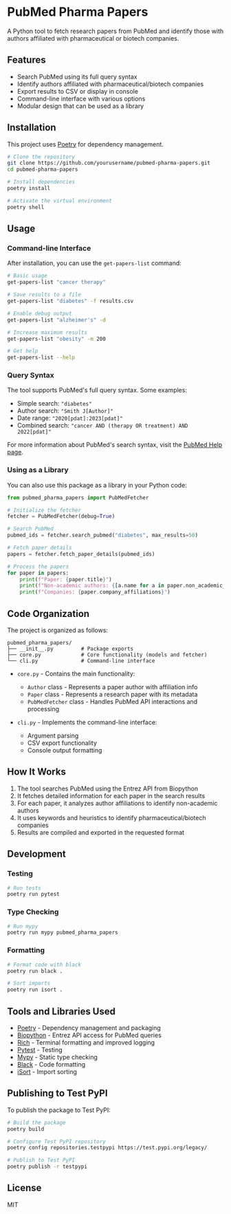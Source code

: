 # PubMed Pharma Papers

A Python tool to fetch research papers from PubMed and identify those with authors affiliated with pharmaceutical or biotech companies.

## Features

- Search PubMed using its full query syntax
- Identify authors affiliated with pharmaceutical/biotech companies
- Export results to CSV or display in console
- Command-line interface with various options
- Modular design that can be used as a library

## Installation

This project uses [Poetry](https://python-poetry.org/) for dependency management.

```bash
# Clone the repository
git clone https://github.com/yourusername/pubmed-pharma-papers.git
cd pubmed-pharma-papers

# Install dependencies
poetry install

# Activate the virtual environment
poetry shell
```

## Usage

### Command-line Interface

After installation, you can use the `get-papers-list` command:

```bash
# Basic usage
get-papers-list "cancer therapy"

# Save results to a file
get-papers-list "diabetes" -f results.csv

# Enable debug output
get-papers-list "alzheimer's" -d

# Increase maximum results
get-papers-list "obesity" -m 200

# Get help
get-papers-list --help
```

### Query Syntax

The tool supports PubMed's full query syntax. Some examples:

- Simple search: `"diabetes"`
- Author search: `"Smith J[Author]"`
- Date range: `"2020[pdat]:2023[pdat]"`
- Combined search: `"cancer AND (therapy OR treatment) AND 2022[pdat]"`

For more information about PubMed's search syntax, visit the [PubMed Help page](https://pubmed.ncbi.nlm.nih.gov/help/).

### Using as a Library

You can also use this package as a library in your Python code:

```python
from pubmed_pharma_papers import PubMedFetcher

# Initialize the fetcher
fetcher = PubMedFetcher(debug=True)

# Search PubMed
pubmed_ids = fetcher.search_pubmed("diabetes", max_results=50)

# Fetch paper details
papers = fetcher.fetch_paper_details(pubmed_ids)

# Process the papers
for paper in papers:
    print(f"Paper: {paper.title}")
    print(f"Non-academic authors: {[a.name for a in paper.non_academic_authors]}")
    print(f"Companies: {paper.company_affiliations}")
```

## Code Organization

The project is organized as follows:

```
pubmed_pharma_papers/
├── __init__.py         # Package exports
├── core.py             # Core functionality (models and fetcher)
└── cli.py              # Command-line interface
```

- `core.py` - Contains the main functionality:
  - `Author` class - Represents a paper author with affiliation info
  - `Paper` class - Represents a research paper with its metadata
  - `PubMedFetcher` class - Handles PubMed API interactions and processing

- `cli.py` - Implements the command-line interface:
  - Argument parsing
  - CSV export functionality
  - Console output formatting

## How It Works

1. The tool searches PubMed using the Entrez API from Biopython
2. It fetches detailed information for each paper in the search results
3. For each paper, it analyzes author affiliations to identify non-academic authors
4. It uses keywords and heuristics to identify pharmaceutical/biotech companies
5. Results are compiled and exported in the requested format

## Development

### Testing

```bash
# Run tests
poetry run pytest
```

### Type Checking

```bash
# Run mypy
poetry run mypy pubmed_pharma_papers
```

### Formatting

```bash
# Format code with black
poetry run black .

# Sort imports
poetry run isort .
```

## Tools and Libraries Used

- [Poetry](https://python-poetry.org/) - Dependency management and packaging
- [Biopython](https://biopython.org/) - Entrez API access for PubMed queries
- [Rich](https://rich.readthedocs.io/) - Terminal formatting and improved logging
- [Pytest](https://docs.pytest.org/) - Testing
- [Mypy](https://mypy.readthedocs.io/) - Static type checking
- [Black](https://black.readthedocs.io/) - Code formatting
- [iSort](https://pycqa.github.io/isort/) - Import sorting

## Publishing to Test PyPI

To publish the package to Test PyPI:

```bash
# Build the package
poetry build

# Configure Test PyPI repository
poetry config repositories.testpypi https://test.pypi.org/legacy/

# Publish to Test PyPI
poetry publish -r testpypi
```

## License

MIT